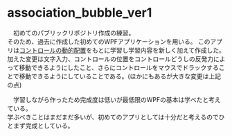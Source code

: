# association_bubble_ver1
　初めてのパブリックリポジトリ作成の練習。  
そのため、過去に作成した初めてのWPFアプリケーションを用いる。
このアプリは[コントロールの動的配置](http://mikeo410.minim.ne.jp/cms/~DynamicControlLayout)をもとに学習し学習内容を新しく加えて作成した。加えた変更は文字入力、コントロールの位置をコントロールどうしの反発力によって移動できるようにしたこと、さらにコントロールをマウスでドラックすることで移動できるようにしていることである。(ほかにもあるが大きな変更は上記の点)  

　学習しながら作ったため完成度は低いが最低限のWPFの基本は学べたと考えている。  
学ぶべきことはまだまだ多いが、初めてのアプリとしては十分だと考えるのでひとまず完成としている。